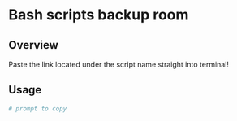 # Bash scripts backup room

## Overview

Paste the link located under the script name straight into terminal!

## Usage

```bash
# prompt to copy
```
